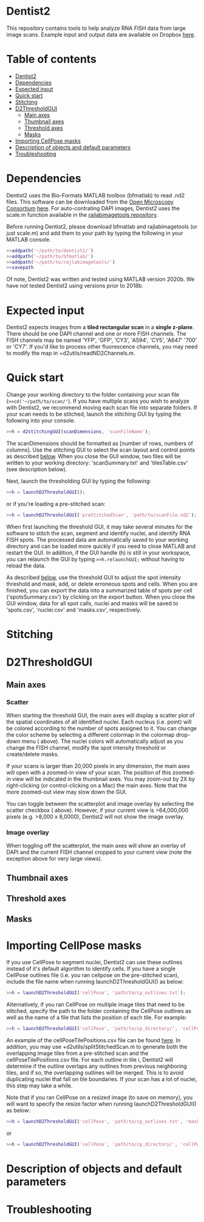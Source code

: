 Dentist2
========
This repository contains tools to help analyze RNA FISH data from large image scans. Example input and output data are available on Dropbox [here](https://www.dropbox.com/sh/djy9mock6vp5j2d/AADqZDtkAEROWK7Jh85oCE68a?dl=0).  

Table of contents
=================
* [Dentist2](#dentist2)
* [Dependencies](#dependencies)
* [Expected input](#expected-input)
* [Quick start](#quick-start)
* [Stitching](#stitching)
* [D2ThresholdGUI](#d2ThresholdGUI)
  * [Main axes](#main-axes)
  * [Thumbnail axes](#thumbnail-axes)
  * [Threshold axes](#threshold-axes)
  * [Masks](#masks)
* [Importing CellPose masks](#importing-cellpose-masks)
* [Description of objects and default parameters](#description-of-objects-and-default-parameters)
* [Troubleshooting](#troubleshooting)

Dependencies
=============
Dentist2 uses the Bio-Formats MATLAB toolbox (bfmatlab) to read .nd2 files. This software can be downloaded from the [Open Microscopy Consortium](https://www.openmicroscopy.org/) [here](https://docs.openmicroscopy.org/bio-formats/6.3.1/users/matlab/). For auto-contrating DAPI images, Dentist2 uses the scale.m function available in the [rajlabimagetools repository](https://github.com/arjunrajlaboratory/rajlabimagetools). 

Before running Dentist2, please download bfmatlab and rajlabimagetools (or just scale.m) and add them to your path by typing the following in your MATLAB console. 

```matlab
>>addpath('~/path/to/dentist2/')
>>addpath('~/path/to/bfmatlab/')
>>addpath('~/path/to/rajlabimagetools/')
>>savepath
```
Of note, Dentist2 was written and tested using MATLAB version 2020b. We have not tested Dentist2 using versions prior to 2018b.  

Expected input
==============
Dentist2 expects images from a **tiled rectangular scan** in a **single z-plane**. There should be one DAPI channel and one or more FISH channels. The FISH channels may be named 'YFP', 'GFP', 'CY3', 'A594', 'CY5', 'A647' '700' or 'CY7'. If you'd like to process other fluorescence channels, you may need to modify the map in +d2utils/readND2Channels.m.  

Quick start
============
Change your working directory to the folder containing your scan file (`>>cd('~/path/to/scan/'`). If you have multiple scans you wish to analyze with Dentist2, we recommend moving each scan file into separate folders. If your scan needs to be stitched, launch the stitching GUI by typing the following into your console. 
```matlab
>>h = d2stitchingGUI(scanDimensions, 'scanFileName');
```
The scanDimensions should be formatted as \[number of rows, numbers of columns\]. Use the stitching GUI to select the scan layout and control points as described [below](#stitching). When you close the GUI window, two files will be written to your working directory: 'scanSummary.txt' and 'tilesTable.csv' (see description below).

Next, launch the thresholding GUI by typing the following:
```matlab
>>h = launchD2ThresholdGUI();
```
or if you're loading a pre-stitched scan:
```matlab
>>h = launchD2ThresholdGUI('preStitchedScan', 'path/to/scanFile.nd2');
```
When first launching the threshold GUI, it may take several minutes for the software to stitch the scan, segment and identify nuclei, and identify RNA FISH spots.  The processed data are automatically saved to your working directory and can be loaded more quickly if you need to close MATLAB and restart the GUI. In addition, if the GUI handle (h) is still in your workspace, you can relaunch the GUI by typing `>>h.relaunchGUI;` without having to reload the data.

As described [below](#d2ThresholdGUI), use the threshold GUI to adjust the spot intensity threshold and mask, add, or delete erroneous spots and cells. When you are finished, you can export the data into a summarized table of spots per cell ('spotsSummary.csv') by clicking on the export button. When you close the GUI window, data for all spot calls, nuclei and masks will be saved to 'spots.csv', 'nuclei.csv' and 'masks.csv', respectively.

Stitching
==========

D2ThresholdGUI
==============

Main axes
---------
### Scatter
When starting the threshold GUI, the main axes will display a scatter plot of the spatial coordinates of all identified nuclei. Each nucleus (i.e. point) will be colored according to the number of spots assigned to it. You can change the color scheme by selecting a different colormap in the colormap drop-down menu ( above).  The nuclei colors will automatically adjust as you change the FISH channel, modify the spot intensity threshold or create/delete masks. 

If your scans is larger than 20,000 pixels in any dimension, the main axes will open with a zoomed-in view of your scan. The position of this zoomed-in view will be indicated in the thumbnail axes. You may zoom-out by 2X by right-clicking (or control-clicking on a Mac) the main axes. Note that the more zoomed-out view may slow down the GUI.

You can toggle between the scatterplot and image overlay by selecting the scatter checkbox ( above). However, if your current view is >64,000,000 pixels (e.g. >8,000 x 8,0000), Dentist2 will not show the image overlay.  
### Image overlay
When toggling off the scatterplot, the main axes will show an overlay of DAPI and the current FISH channel cropped to your current view (note the exception above for very large views).  


Thumbnail axes
---------------

Threshold axes
--------------

Masks
-----

Importing CellPose masks
========================
If you use CellPose to segment nuclei, Dentist2 can use these outlines instead of it's default algorithm to identify cells. If you have a single CellPose outlines file (i.e. you ran cellpose on the pre-stitched scan), include the file name when running launchD2ThresholdGUI() as below:
```matlab
>>h = launchD2ThresholdGUI('cellPose', 'path/to/cp_outlines.txt');
```
Alternatively, if you ran CellPose on multiple image tiles that need to be stitched, specify the path to the folder containing the CellPose outlines as well as the name of a file that lists the position of each tile. For example: 
```matlab
>>h = launchD2ThresholdGUI('cellPose', 'path/to/cp_directory/', 'cellPoseTileTable', 'cellPoseTilePositions.csv');
```
An example of the cellPoseTilePositions.csv file can be found [here](). In addition, you may use +d2utils/splitStitchedScan.m to generate both the overlapping image tiles from a pre-stitched scan and the cellPoseTilePositions.csv file. For each outline in tile i, Dentist2 will determine if the outline overlaps any outlines from previous neighboring tiles, and if so, the overlapping outlines will be merged. This is to avoid duplicating nuclei that fall on tile boundaries. If your scan has a lot of nuclei, this step may take a while. 

Note that if you ran CellPose on a resized image (to save on memory), you will want to specify the resize factor when running launchD2ThresholdGUI() as below:
```matlab
>>h = launchD2ThresholdGUI('cellPose', 'path/to/cp_outlines.txt', 'maskResizeFactor', 4); %Indicates a resize factor of 4. 
```
or 
```matlab
>>h = launchD2ThresholdGUI('cellPose', 'path/to/cp_directory/', 'cellPoseTileTable', 'cellPoseTilePositions.csv', 'maskResizeFactor', 4);
```

Description of objects and default parameters
=============================================

Troubleshooting
===============




